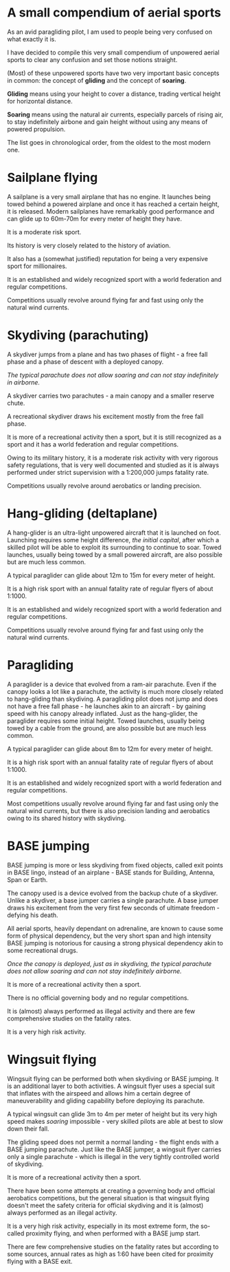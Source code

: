 # A small compendium of aerial sports

As an avid paragliding pilot, I am used to people being very confused on what exactly it is.

I have decided to compile this very small compendium of unpowered aerial sports to clear any confusion and set those notions straight.

(Most) of these unpowered sports have two very important basic concepts in common: the concept of **gliding** and the concept of **soaring**.

**Gliding** means using your height to cover a distance, trading vertical height for horizontal distance.

**Soaring** means using the natural air currents, especially parcels of rising air, to stay indefinitely airbone and gain height without using any means of powered propulsion.

The list goes in chronological order, from the oldest to the most modern one.

# Sailplane flying

[](https://upload.wikimedia.org/wikipedia/commons/e/e1/PH-1274_Rolladen-Schneider_LS-4b.JPG)

A sailplane is a very small airplane that has no engine. It launches being towed behind a powered airplane and once it has reached a certain height, it is released. Modern sailplanes have remarkably good performance and can glide up to 60m-70m for every meter of height they have.

It is a moderate risk sport.

Its history is very closely related to the history of aviation.

It also has a (somewhat justified) reputation for being a very expensive sport for millionaires.

It is an established and widely recognized sport with a world federation and regular competitions.

Competitions usually revolve around flying far and fast using only the natural wind currents.

# Skydiving (parachuting)

[](https://upload.wikimedia.org/wikipedia/commons/4/4e/Ilovechicago.jpg)

A skydiver jumps from a plane and has two phases of flight - a free fall phase and a phase of descent with a deployed canopy.

*The typical parachute does not allow soaring and can not stay indefinitely in airborne.*

A skydiver carries two parachutes - a main canopy and a smaller reserve chute.

A recreational skydiver draws his excitement mostly from the free fall phase.

It is more of a recreational activity then a sport, but it is still recognized as a sport and it has a world federation and regular competitions.

Owing to its military history, it is a moderate risk activity with very rigorous safety regulations, that is very well documented and studied as it is always performed under strict supervision with a 1:200,000 jumps fatality rate.

Competitions usually revolve around aerobatics or landing precision.

# Hang-gliding (deltaplane)

[](https://upload.wikimedia.org/wikipedia/commons/d/d1/Hang_gliding_hyner.jpg)

A hang-glider is an ultra-light unpowered aircraft that it is launched on foot. Launching requires some height difference, *the initial capital*, after which a skilled pilot will be able to exploit its surrounding to continue to soar. Towed launches, usually being towed by a small powered aircraft, are also possible but are much less common.

A typical paraglider can glide about 12m to 15m for every meter of height.

It is a high risk sport with an annual fatality rate of regular flyers of about 1:1000.

It is an established and widely recognized sport with a world federation and regular competitions.

Competitions usually revolve around flying far and fast using only the natural wind currents.

# Paragliding

[](https://upload.wikimedia.org/wikipedia/commons/e/ea/Paragliding_1350361.jpg)

A paraglider is a device that evolved from a ram-air parachute. Even if the canopy looks a lot like a parachute, the activity is much more closely related to hang-gliding than skydiving. A paragliding pilot does not jump and does not have a free fall phase - he launches akin to an aircraft - by gaining speed with his canopy already inflated. Just as the hang-glider, the paraglider requires some initial height. Towed launches, usually being towed by a cable from the ground, are also possible but are much less common.

A typical paraglider can glide about 8m to 12m for every meter of height.

It is a high risk sport with an annual fatality rate of regular flyers of about 1:1000.

It is an established and widely recognized sport with a world federation and regular competitions.

Most competitions usually revolve around flying far and fast using only the natural wind currents, but there is also precision landing and aerobatics owing to its shared history with skydiving.

# BASE jumping

[](https://upload.wikimedia.org/wikipedia/commons/6/6d/04KJER0243.jpg)

BASE jumping is more or less skydiving from fixed objects, called exit points in BASE lingo, instead of an airplane - BASE stands for Building, Antenna, Span or Earth.

The canopy used is a device evolved from the backup chute of a skydiver. Unlike a skydiver, a base jumper carries a single parachute.
A base jumper draws his excitement from the very first few seconds of ultimate freedom - defying his death.

All aerial sports, heavily dependant on adrenaline, are known to cause some form of physical dependency, but the very short span and high intensity BASE jumping is notorious for causing a strong physical dependency akin to some recreational drugs.

*Once the canopy is deployed, just as in skydiving, the typical parachute does not allow soaring and can not stay indefinitely airborne.*

It is more of a recreational activity then a sport.

There is no official governing body and no regular competitions.

It is (almost) always performed as illegal activity and there are few comprehensive studies on the fatality rates.

It is a very high risk activity.

# Wingsuit flying

[](https://upload.wikimedia.org/wikipedia/commons/d/d8/Wingsuit_Flying_over_Langar_Airfield_UK.jpg)

Wingsuit flying can be performed both when skydiving or BASE jumping. It is an additional layer to both activities. A wingsuit flyer uses a special suit that inflates with the airspeed and allows him a certain degree of maneuverability and gliding capability before deploying its parachute.

A typical wingsuit can glide 3m to 4m per meter of height but its very high speed makes *soaring* impossible - very skilled pilots are able at best to slow down their fall.

The gliding speed does not permit a normal landing - the flight ends with a BASE jumping parachute. Just like the BASE jumper, a wingsuit flyer carries only a single parachute - which is illegal in the very tightly controlled world of skydiving.

It is more of a recreational activity then a sport.

There have been some attempts at creating a governing body and official aerobatics competitions, but the general situation is that wingsuit flying doesn't meet the safety criteria for official skydiving and it is (almost) always performed as an illegal activity.

It is a very high risk activity, especially in its most extreme form, the so-called proximity flying, and when performed with a BASE jump start.

There are few comprehensive studies on the fatality rates but according to some sources, annual rates as high as 1:60 have been cited for proximity flying with a BASE exit.
